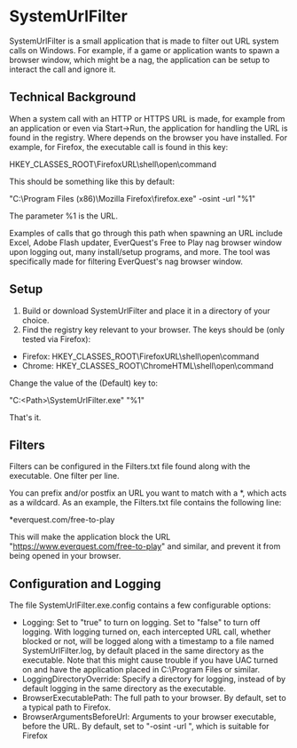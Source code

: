SystemUrlFilter
==============

SystemUrlFilter is a small application that is made to filter out URL system calls on Windows. For example, if a game or application wants to spawn a browser window, which might be a nag, the application can be setup to interact the call and ignore it.

Technical Background
--------------

When a system call with an HTTP or HTTPS URL is made, for example from an application or even via Start->Run, the application for handling the URL is found in the registry. Where depends on the browser you have installed. For example, for Firefox, the executable call is found in this key:

HKEY_CLASSES_ROOT\FirefoxURL\shell\open\command

This should be something like this by default:

"C:\Program Files (x86)\Mozilla Firefox\firefox.exe" -osint -url "%1"

The parameter %1 is the URL.

Examples of calls that go through this path when spawning an URL include Excel, Adobe Flash updater, EverQuest's Free to Play nag browser window upon logging out, many install/setup programs, and more. The tool was specifically made for filtering EverQuest's nag browser window.

Setup
--------------

1) Build or download SystemUrlFilter and place it in a directory of your choice.
2) Find the registry key relevant to your browser. The keys should be (only tested via Firefox):

- Firefox: HKEY_CLASSES_ROOT\FirefoxURL\shell\open\command
- Chrome: HKEY_CLASSES_ROOT\ChromeHTML\shell\open\command

Change the value of the (Default) key to:

"C:\<Path>\SystemUrlFilter.exe" "%1"

That's it.

Filters
--------------

Filters can be configured in the Filters.txt file found along with the executable. One filter per line.

You can prefix and/or postfix an URL you want to match with a *, which acts as a wildcard. As an example, the Filters.txt file contains the following line:

*everquest.com/free-to-play

This will make the application block the URL "https://www.everquest.com/free-to-play" and similar, and prevent it from being opened in your browser.

Configuration and Logging
--------------

The file SystemUrlFilter.exe.config contains a few configurable options:

- Logging: Set to "true" to turn on logging. Set to "false" to turn off logging. With logging turned on, each intercepted URL call, whether blocked or not, will be logged along with a timestamp to a file named SystemUrlFilter.log, by default placed in the same directory as the executable. Note that this might cause trouble if you have UAC turned on and have the application placed in C:\Program Files or similar.
- LoggingDirectoryOverride: Specify a directory for logging, instead of by default logging in the same directory as the executable.
- BrowserExecutablePath: The full path to your browser. By default, set to a typical path to Firefox.
- BrowserArgumentsBeforeUrl: Arguments to your browser executable, before the URL. By default, set to "-osint -url ", which is suitable for Firefox